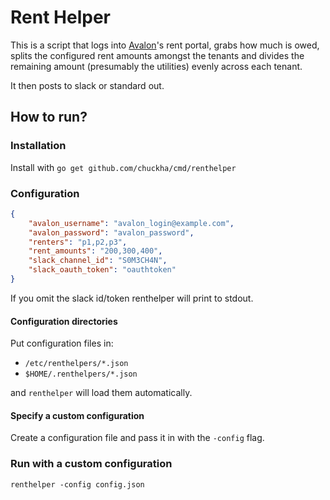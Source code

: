 # Rent Helper

This is a script that logs into [Avalon][avalon]'s rent portal, grabs how much
is owed, splits the configured rent amounts amongst the tenants and divides
the remaining amount (presumably the utilities) evenly across each tenant.

It then posts to slack or standard out.

## How to run?

### Installation

Install with `go get github.com/chuckha/cmd/renthelper`

### Configuration

```json
{
    "avalon_username": "avalon_login@example.com",
    "avalon_password": "avalon_password",
    "renters": "p1,p2,p3",
    "rent_amounts": "200,300,400",
    "slack_channel_id": "S0M3CH4N",
    "slack_oauth_token": "oauthtoken"
}
```

If you omit the slack id/token renthelper will print to stdout.

#### Configuration directories

Put configuration files in:

- `/etc/renthelpers/*.json`
- `$HOME/.renthelpers/*.json`

and `renthelper` will load them automatically.

#### Specify a custom configuration

Create a configuration file and pass it in with the `-config` flag.

### Run with a custom configuration

```
renthelper -config config.json
```

##

[avalon]: https://www.avaloncommunities.com/
